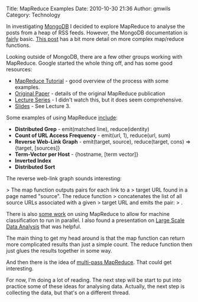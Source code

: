 Title: MapReduce Examples
Date: 2010-10-30 21:36
Author: gmwils
Category: Technology

In investigating [MongoDB][] I decided to explore MapReduce to analyse
the posts from a heap of RSS feeds. However, the MongoDB documentation
is [fairly][] basic. [This post][] has a bit more detail on more complex
map/reduce functions.

</p>

Looking outside of MongoDB, there are a few other groups working with
MapReduce. Google started the whole thing off, and has some good
resources:

</p>

-   [MapReduce Tutorial][] - good overview of the process with some
    examples.
-   [Original Paper][] - details of the original MapReduce publication
-   [Lecture Series][] - I didn't watch this, but it does seem
    comprehensive.
-   [Slides][] - See Lecture 3.

</p>

Some examples of using MapReduce [include][]:

</p>

-   **Distributed Grep** - emit(matched line), reduce(identity)
-   **Count of URL Access Frequency** - emit(url, 1), reduce(url, sum)
-   **Reverse Web-Link Graph** - emit(target, source), reduce(target,
    cons) =\> {target, [sources]}
-   **Term-Vector per Host** - {hostname, [term vector]}
-   **Inverted Index**
-   **Distributed Sort**

</p>

The reverse web-link graph sounds interesting:

</p>

<p>
> The map function outputs <target , source> pairs for each link to a
> target URL found in a page named "source". The reduce function
> concatenates the list of all source URLs associated with a given
> target URL and emits the pair:
> </target><target , list(source)>.</target>

</p>

There is also [some work][] on using MapReduce to allow for machine
classification to run in parallel. I also found a presentation on [Large
Scale Data Analysis][] that was helpful.

</p>

The main thing to get my head around is that the map function can return
more complicated results than just a simple count. The reduce function
then just glues the results together in some way.

</p>

And then there is the idea of [multi-pass MapReduce][]. That could get
interesting.

</p>

For now, I'm doing a lot of reading. The next step will be start to put
into practice some of these ideas for analysing data. Actually, the next
step is collecting the data, but that's on a different thread.

</p>

  [MongoDB]: http://www.mongodb.org/
  [fairly]: http://www.mongodb.org/display/DOCS/MapReduce
  [This post]: http://rickosborne.org/blog/index.php/2010/02/08/playing-around-with-mongodb-and-mapreduce-functions/
  [MapReduce Tutorial]: http://code.google.com/edu/parallel/mapreduce-tutorial.html
  [Original Paper]: http://labs.google.com/papers/mapreduce.html
  [Lecture Series]: http://code.google.com/edu/submissions/mapreduce-minilecture/listing.html
  [Slides]: http://code.google.com/edu/submissions/mapreduce/listing.html
  [include]: http://code.google.com/edu/parallel/mapreduce-tutorial.html#MRExamples
  [some work]: http://atbrox.com/2010/02/08/parallel-machine-learning-for-hadoopmapreduce-a-python-example/
  [Large Scale Data Analysis]: http://www.slideshare.net/marin_dimitrov/large-scale-data-analysis-with-mapreduce-part-i
  [multi-pass MapReduce]: http://cookbook.mongodb.org/patterns/unique_items_map_reduce/
